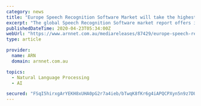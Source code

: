 ```yaml
---
category: news
title: "Europe Speech Recognition Software Market will take the highest jump during 2020-2025"
excerpt: "The global Speech Recognition Software market report offers information relating to the leading regions, competitive landscape, growth trends, and other crucial information about the growth status of the market."
publishedDateTime: 2020-04-23T05:34:00Z
webUrl: "https://www.arnnet.com.au/mediareleases/87429/europe-speech-recognition-software-market-will/"
type: article

provider:
  name: ARN
  domain: arnnet.com.au

topics:
  - Natural Language Processing
  - AI

secured: "FSqI5hirxgArYEKH8xUHA0pG2r7a4ieb/bTwqK8fKr6g4iAPQCPXyn5n9z7DUY2FsXbrAsA6WmteH0KLiIrXtwv1laQJxK1geSLO8TDd3aJVH7uRePa5TgjsuByIe3JCUh5Qpg6q4nl6grhNh6pU3b+KjuxnWvY5DkuYhnCymxWyaswurDkVGXgLv2Vh+WdA0n/cwCsUlTyY4co7LmCHgqLpXMpj+qOny1ZBhnFQT7JB9KHJFILiWVFR3pSt8xVN/el2nmUlOU2/y0CjGaORGeA6mhCC4fpIaNhyH7t3Ke2wHM3PHruRCpn+HifEXXnG;dOTIX3/MlkrKQXOLiiq2bQ=="
---
```


